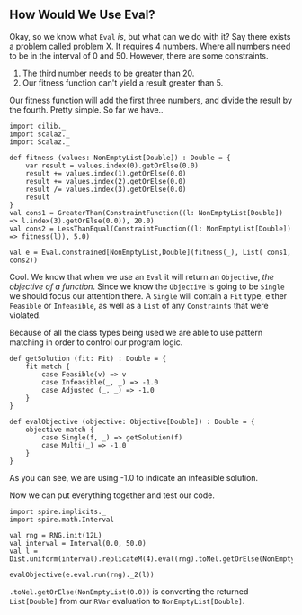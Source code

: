 ## How Would We Use Eval?

Okay, so we know what `Eval` *is*, but what can we do with it?
Say there exists a problem called problem X.
It requires 4 numbers.
Where all numbers need to be in the interval of 0 and 50. 
However, there are some constraints. 

1. The third number needs to be greater than 20.
2. Our fitness function can't yield a result greater than 5.

Our fitness function will add the first three numbers, and divide the result by the fourth.
Pretty simple. So far we have..

```tut:book:invisible
import cilib._ 
import scalaz._
import Scalaz._
```
```tut:book:silent
def fitness (values: NonEmptyList[Double]) : Double = {
    var result = values.index(0).getOrElse(0.0)
    result += values.index(1).getOrElse(0.0)
    result += values.index(2).getOrElse(0.0)
    result /= values.index(3).getOrElse(0.0)
    result
}
val cons1 = GreaterThan(ConstraintFunction((l: NonEmptyList[Double]) => l.index(3).getOrElse(0.0)), 20.0)
val cons2 = LessThanEqual(ConstraintFunction((l: NonEmptyList[Double]) => fitness(l)), 5.0)

val e = Eval.constrained[NonEmptyList,Double](fitness(_), List( cons1, cons2))
```

Cool. We know that when we use an `Eval` it will return an `Objective`, *the objective of a function*.
Since we know the `Objective` is going to be `Single` we should focus our attention there.
A `Single` will contain a `Fit` type, either `Feasible` or `Infeasible`, as well as a `List` of
any `Constraints` that were violated.

Because of all the class types being used we are able to use pattern matching in order to control our
program logic.

```tut:book:silent
def getSolution (fit: Fit) : Double = {
    fit match {
        case Feasible(v) => v
        case Infeasible(_, _) => -1.0
        case Adjusted (_, _) => -1.0
    }
}

def evalObjective (objective: Objective[Double]) : Double = {
    objective match {
        case Single(f, _) => getSolution(f)
        case Multi(_) => -1.0
    }
}
```

As you can see, we are using -1.0 to indicate an infeasible solution. 

Now we can put everything together and test our code.

```tut:book:invisible
import spire.implicits._
import spire.math.Interval
```
```tut:book:silent
val rng = RNG.init(12L)
val interval = Interval(0.0, 50.0)
val l = Dist.uniform(interval).replicateM(4).eval(rng).toNel.getOrElse(NonEmptyList(0.0))
```
```tut:book
evalObjective(e.eval.run(rng)._2(l))
```
`.toNel.getOrElse(NonEmptyList(0.0))` is converting the returned `List[Double]` from our `RVar` evaluation to `NonEmptyList[Double]`.